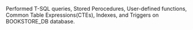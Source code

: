 Performed T-SQL queries, Stored Perocedures, User-defined functions, Common Table Expressions(CTEs), Indexes, and Triggers on BOOKSTORE_DB database.
